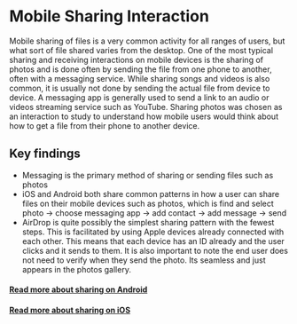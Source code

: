 # Mobile Sharing Interaction

Mobile sharing of files is a very common activity for all ranges of users, but what sort of file shared varies from the desktop. One of the most typical sharing and receiving interactions on mobile devices is the sharing of photos and is done often by sending the file from one phone to another, often with a messaging service. While sharing songs and videos is also common, it is usually not done by sending the actual file from device to device. A messaging app is generally used to send a link to an audio or videos streaming service such as YouTube. Sharing photos was chosen as an interaction to study to understand how mobile users would think about how to get a file from their phone to another device.

## Key findings

* Messaging is the primary method of sharing or sending files such as photos
* iOS and Android both share common patterns in how a user can share files on their mobile devices such as photos, which is find and select photo -&gt; choose messaging app -&gt; add contact -&gt; add message -&gt; send
* AirDrop is quite possibly the simplest sharing pattern with the fewest steps. This is facilitated by using Apple devices already connected with each other. This means that each device has an ID already and the user clicks and it sends to them. It is also important to note the end user does not need to verify when they send the photo. Its seamless and just appears in the photos gallery.

#### [Read more about sharing on Android](android-sharing.md)

#### [Read more about sharing on iOS](ios-sharing.md)

